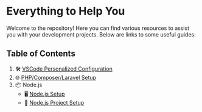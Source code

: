 # Everything to Help You

Welcome to the repository! Here you can find various resources to assist you with your development projects. Below are links to some useful guides:

## Table of Contents

1. 🛠️ [VSCode Personalized Configuration](vscodepersonalized-configuration.md)
2. 🌐 [PHP/Composer/Laravel Setup](php/php-composer-laravel.md)
3. 📦 Node.js
   - 🖥️ [Node.js Setup](node/node-setup.md)
   - 📂 [Node.js Project Setup](node/node-project-setup.md)
